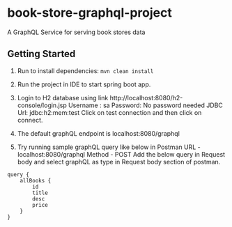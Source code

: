 # book-store-graphql-project
A GraphQL Service for serving book stores data

## Getting Started
1. Run to install dependencies: `mvn clean install`

2. Run the project in IDE to start spring boot app.

3. Login to H2 database using link http://localhost:8080/h2-console/login.jsp 
   Username : sa
   Password: No password needed
   JDBC Url: jdbc:h2:mem:test
   Click on test connection and then click on connect.
4. The default graphQL endpoint is localhost:8080/graphql

5. Try running sample graphQL query like below in Postman 
   URL - localhost:8080/graphql
   Method - POST
   Add the below query in Request body and select graphQL as type in Request body section of postman.
```
query {
    allBooks {
        id
        title
        desc
        price
    }
}
```
